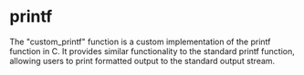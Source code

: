 # printf
The "custom_printf" function is a custom implementation of the printf function in C. It provides similar functionality to the standard printf function, allowing users to print formatted output to the standard output stream.
